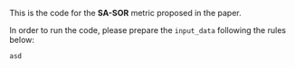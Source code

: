 This is the code for the **SA-SOR** metric proposed in the paper. 

In order to run the code, please prepare the `input_data` following the rules below:

```
asd
```
